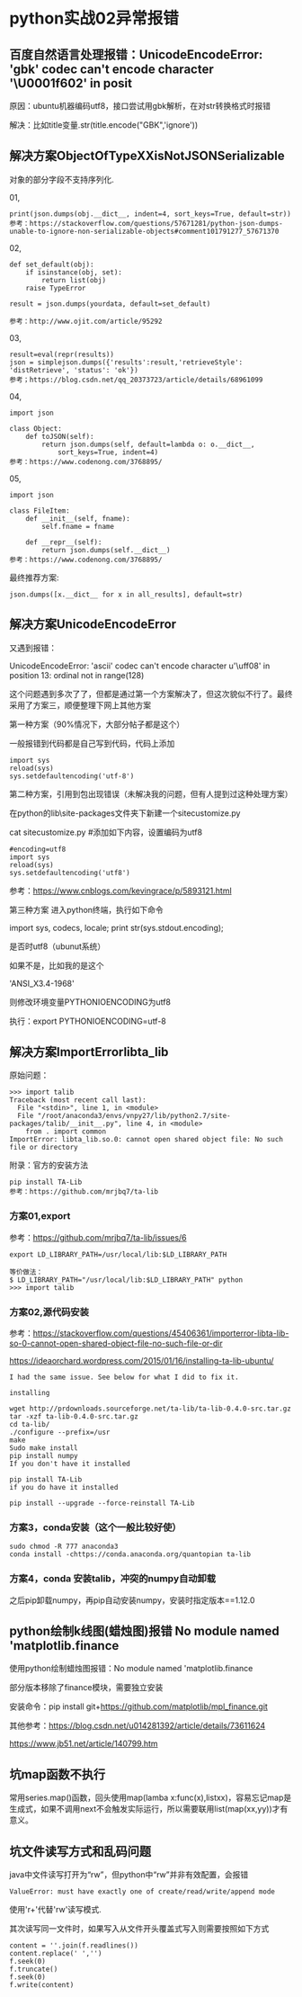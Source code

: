 # python实战02异常报错
## 百度自然语言处理报错：UnicodeEncodeError: 'gbk' codec can't encode character '\U0001f602' in posit
原因：ubuntu机器编码utf8，接口尝试用gbk解析，在对str转换格式时报错

解决：比如title变量.str(title.encode("GBK",'ignore'))


## 解决方案ObjectOfTypeXXisNotJSONSerializable
对象的部分字段不支持序列化.

01,

```
print(json.dumps(obj.__dict__, indent=4, sort_keys=True, default=str))
参考：https://stackoverflow.com/questions/57671281/python-json-dumps-unable-to-ignore-non-serializable-objects#comment101791277_57671370
```
02,

```
def set_default(obj):
    if isinstance(obj, set):
        return list(obj)
    raise TypeError

result = json.dumps(yourdata, default=set_default)

参考：http://www.ojit.com/article/95292
```

03,
```
result=eval(repr(results))  
json = simplejson.dumps({'results':result,'retrieveStyle': 'distRetrieve', 'status': 'ok'})  
参考；https://blog.csdn.net/qq_20373723/article/details/68961099
```

04,

```
import json

class Object:
    def toJSON(self):
        return json.dumps(self, default=lambda o: o.__dict__,
            sort_keys=True, indent=4)
参考：https://www.codenong.com/3768895/
```

05,

```
import json

class FileItem:
    def __init__(self, fname):
        self.fname = fname

    def __repr__(self):
        return json.dumps(self.__dict__)
参考：https://www.codenong.com/3768895/
```

最终推荐方案:
```
json.dumps([x.__dict__ for x in all_results], default=str)
```
## 解决方案UnicodeEncodeError
又遇到报错：

UnicodeEncodeError: 'ascii' codec can't encode character u'\uff08' in position 13: ordinal not in range(128)

这个问题遇到多次了了，但都是通过第一个方案解决了，但这次貌似不行了。最终采用了方案三，顺便整理下网上其他方案

第一种方案（90%情况下，大部分帖子都是这个）

一般报错到代码都是自己写到代码，代码上添加

```
import sys
reload(sys)
sys.setdefaultencoding('utf-8')
```

第二种方案，引用到包出现错误（未解决我的问题，但有人提到过这种处理方案）

在python的lib\site-packages文件夹下新建一个sitecustomize.py

cat sitecustomize.py #添加如下内容，设置编码为utf8

```
#encoding=utf8  
import sys
reload(sys) 
sys.setdefaultencoding('utf8')
```
参考：https://www.cnblogs.com/kevingrace/p/5893121.html


第三种方案 
进入python终端，执行如下命令

import sys, codecs, locale; print str(sys.stdout.encoding);

是否时utf8（ubunut系统）

如果不是，比如我的是这个

'ANSI_X3.4-1968'

则修改环境变量PYTHONIOENCODING为utf8

执行：export PYTHONIOENCODING=utf-8


## 解决方案ImportErrorlibta_lib
原始问题：

```
>>> import talib
Traceback (most recent call last):
  File "<stdin>", line 1, in <module>
  File "/root/anaconda3/envs/vnpy27/lib/python2.7/site-packages/talib/__init__.py", line 4, in <module>
    from . import common
ImportError: libta_lib.so.0: cannot open shared object file: No such file or directory

```
附录：官方的安装方法
```
pip install TA-Lib
参考：https://github.com/mrjbq7/ta-lib
```

### 方案01,export
参考：https://github.com/mrjbq7/ta-lib/issues/6

```
export LD_LIBRARY_PATH=/usr/local/lib:$LD_LIBRARY_PATH  

等价做法：
$ LD_LIBRARY_PATH="/usr/local/lib:$LD_LIBRARY_PATH" python
>>> import talib
```
### 方案02,源代码安装
参考：https://stackoverflow.com/questions/45406361/importerror-libta-lib-so-0-cannot-open-shared-object-file-no-such-file-or-dir

https://ideaorchard.wordpress.com/2015/01/16/installing-ta-lib-ubuntu/


```
I had the same issue. See below for what I did to fix it.

installing

wget http://prdownloads.sourceforge.net/ta-lib/ta-lib-0.4.0-src.tar.gz
tar -xzf ta-lib-0.4.0-src.tar.gz
cd ta-lib/
./configure --prefix=/usr
make
Sudo make install
pip install numpy
If you don't have it installed

pip install TA-Lib 
if you do have it installed

pip install --upgrade --force-reinstall TA-Lib
```
### 方案3，conda安装（这个一般比较好使）

```
sudo chmod -R 777 anaconda3
conda install -chttps://conda.anaconda.org/quantopian ta-lib
```

### 方案4，conda 安装talib，冲突的numpy自动卸载
之后pip卸载numpy，再pip自动安装numpy，安装时指定版本==1.12.0


## python绘制k线图(蜡烛图)报错 No module named 'matplotlib.finance
使用python绘制蜡烛图报错：No module named 'matplotlib.finance

部分版本移除了finance模块，需要独立安装

安装命令：pip install git+https://github.com/matplotlib/mpl_finance.git

其他参考：https://blog.csdn.net/u014281392/article/details/73611624

https://www.jb51.net/article/140799.htm



## 坑map函数不执行
常用series.map()函数，回头使用map(lamba x:func(x),listxx)，容易忘记map是生成式，如果不调用next不会触发实际运行，所以需要联用list(map(xx,yy))才有意义。


## 坑文件读写方式和乱码问题

java中文件读写打开为“rw”，但python中“rw”并非有效配置，会报错

```
ValueError: must have exactly one of create/read/write/append mode
```
使用'r+'代替'rw'读写模式.

其次读写同一文件时，如果写入从文件开头覆盖式写入则需要按照如下方式

```
content = ''.join(f.readlines())
content.replace(' ','')
f.seek(0)
f.truncate()
f.seek(0)
f.write(content)
```
